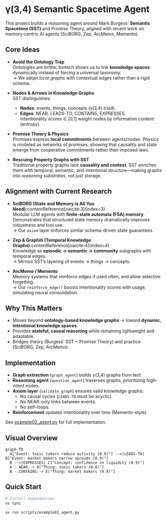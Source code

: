 # γ(3,4) Semantic Spacetime Agent

This project builds a reasoning agent around Mark Burgess’ **Semantic Spacetime (SST)** and Promise Theory, aligned with recent work on memory-centric AI agents (SciBORG, Zep, ArcMemo, Memento).

## Core Ideas

- **Avoid the Ontology Trap**  
  Ontologies are brittle; biotech shows us to link **knowledge spaces** dynamically instead of forcing a universal taxonomy.  
  → We adopt *local graphs* with contextual edges rather than a rigid schema.

- **Nodes & Arrows in Knowledge Graphs**  
  SST distinguishes:
  - **Nodes**: events, things, concepts (γ(3,4) triad).
  - **Edges**: NEAR, LEADS-TO, CONTAINS, EXPRESSES.  
  Intentionality scores ∈ [0,1] weight nodes by information content (entropy).

- **Promise Theory & Physics**  
  Promises express **local commitments** between agents/nodes. Physics is modeled as networks of promises, showing that causality and state emerge from cooperative commitments rather than imposed laws.

- **Rescuing Property Graphs with SST**  
  Traditional property graphs lack **causality and context**. SST enriches them with temporal, semantic, and intentional structure—making graphs into *reasoning substrates*, not just storage.

## Alignment with Current Research

- **SciBORG (State and Memory is All You Need)**:contentReference[oaicite:3]{index=3}  
  Modular LLM agents with **finite-state automata (FSA) memory**. Demonstrates that structured state memory dramatically improves robustness and tool use.  
  → Our `axiom` layer enforces similar schema-driven state guarantees.

- **Zep & Graphiti (Temporal Knowledge Graphs)**:contentReference[oaicite:4]{index=4}  
  Knowledge as **episodic → semantic → community** subgraphs with temporal edges.  
  → Mirrors SST’s layering of events → things → concepts.

- **ArcMemo / Memento**  
  Memory systems that reinforce edges if used often, and allow selective forgetting.  
  → Our `reinforce_edge()` boosts intentionality scores with usage, simulating neural consolidation.

## Why This Matters

- Moves beyond **ontology-based knowledge graphs** → toward **dynamic, intentional knowledge spaces**.  
- Provides **stateful, causal reasoning** while remaining lightweight and adaptable.  
- Bridges theory (Burgess’ SST + Promise Theory) and practice (SciBORG, Zep, ArcMemo).  

## Implementation

- **Graph extraction** (`graph_agent`) builds γ(3,4) graphs from text.  
- **Reasoning agent** (`question_agent`) traverses graphs, prioritizing high-intent nodes.  
- **Axiom layer** (`validate_graph`) ensures valid knowledge graphs:
  - No causal cycles (`LEADS-TO` must be acyclic).
  - No NEAR-only links between events.
  - No self-loops.  
- **Reinforcement** updates intentionality over time (Memento-style).

See [example02_agent.py](scripts/example02_agent.py) for full implementation.

## Visual Overview

```mermaid
graph TD
  A["Event: toxic takers reduce activity (0.9)"] -->|LEADS-TO| B["Event: market makers narrow spreads (0.9)"]
  B -->|EXPRESSES| C["Concept: confidence in liquidity (0.9)"]
  A -.NEAR.-> D["Thing: toxic takers (0.8)"]
  B -.CONTAINS.-> E["Thing: market makers (0.8)"]
```



## Quick Start

```bash
# Install dependencies  
uv sync

uv run scripts/example02_agent.py
```
